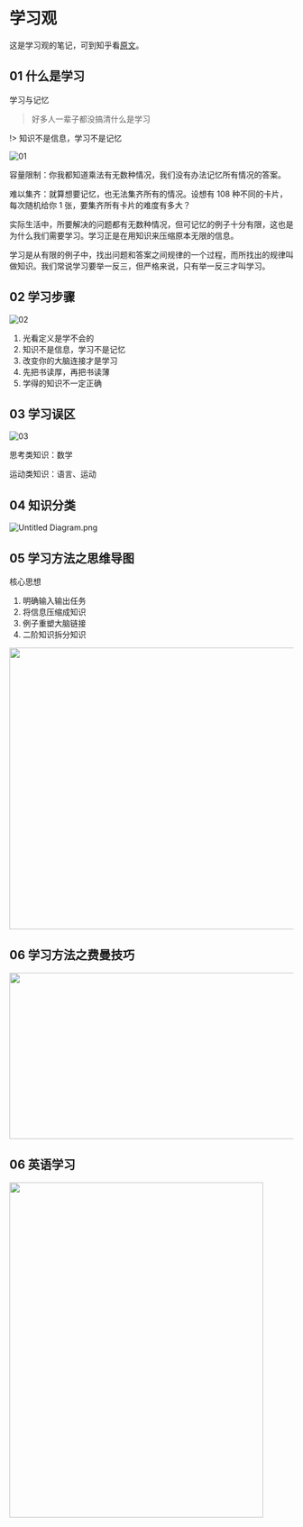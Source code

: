 # 学习观

这是学习观的笔记，可到知乎看[原文](https://zhuanlan.zhihu.com/p/27857399)。

## 01 什么是学习

学习与记忆

> 好多人一辈子都没搞清什么是学习

!> 知识不是信息，学习不是记忆

![01](https://i.loli.net/2020/02/20/p4MdASE2CXtoBaq.jpg)

容量限制：你我都知道乘法有无数种情况，我们没有办法记忆所有情况的答案。

难以集齐：就算想要记忆，也无法集齐所有的情况。设想有 108 种不同的卡片，每次随机给你 1 张，要集齐所有卡片的难度有多大？

实际生活中，所要解决的问题都有无数种情况，但可记忆的例子十分有限，这也是为什么我们需要学习。学习正是在用知识来压缩原本无限的信息。

学习是从有限的例子中，找出问题和答案之间规律的一个过程，而所找出的规律叫做知识。我们常说学习要举一反三，但严格来说，只有举一反三才叫学习。

## 02 学习步骤

![02](https://i.loli.net/2020/02/20/A2rERQGqDIvVLmi.jpg)

1. 光看定义是学不会的
2. 知识不是信息，学习不是记忆
3. 改变你的大脑连接才是学习
4. 先把书读厚，再把书读薄
5. 学得的知识不一定正确

## 03 学习误区

![03](https://i.loli.net/2020/06/09/CdZ72feFUDTNYq6.png)

思考类知识：数学

运动类知识：语言、运动

## 04 知识分类

![Untitled Diagram.png](https://i.loli.net/2020/06/27/9xD6ZkILCaMGeNH.png)

## 05 学习方法之思维导图

核心思想
1. 明确输入输出任务
2. 将信息压缩成知识
3. 例子重塑大脑链接
4. 二阶知识拆分知识

<img width = '780' height ='500' src ="https://i.loli.net/2020/06/30/oWZubCSaJnx4r5y.png"/>

## 06 学习方法之费曼技巧

<img width = '600' height ='295' src ="https://i.loli.net/2020/07/05/JLaciY3H2UPnZ7A.png"/>

## 06 英语学习

<img width = '450' height ='595' src ="https://i.loli.net/2020/07/11/MAW2t7EGu3pT8ob.png"/>
